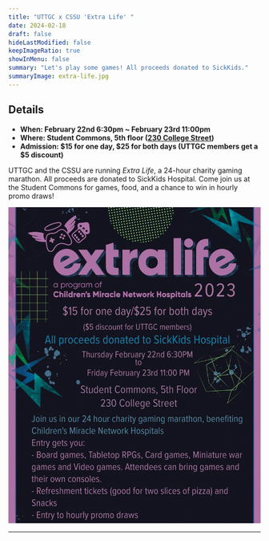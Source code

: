 ```yaml
---
title: "UTTGC x CSSU 'Extra Life' "
date: 2024-02-18
draft: false
hideLastModified: false
keepImageRatio: true
showInMenu: false
summary: "Let's play some games! All proceeds donated to SickKids."
summaryImage: extra-life.jpg
---
```



## Details

- **When: February 22nd 6:30pm ~ February 23rd 11:00pm**
- **Where: Student Commons, 5th floor ([230 College Street](https://www.google.com/maps/place/Architecture+Bldg,+230+College+St,+Toronto,+ON+M5T+1R2/@43.6588125,-79.3983357,18.5z/data=!4m6!3m5!1s0x882b34c0c6017a5d:0x9d72751ff0a183b3!8m2!3d43.6587516!4d-79.3979178!16s%2Fg%2F12hpp452v?entry=ttu))**
- **Admission: $15 for one day, $25 for both days (UTTGC members get a $5 discount)**

UTTGC and the CSSU are running *Extra Life*, a 24-hour charity gaming marathon. All proceeds are donated to SickKids Hospital. Come join us at the Student Commons for games, food, and a chance to win in hourly promo draws!

![Join us](../extra-life/extra-life.jpg)

---